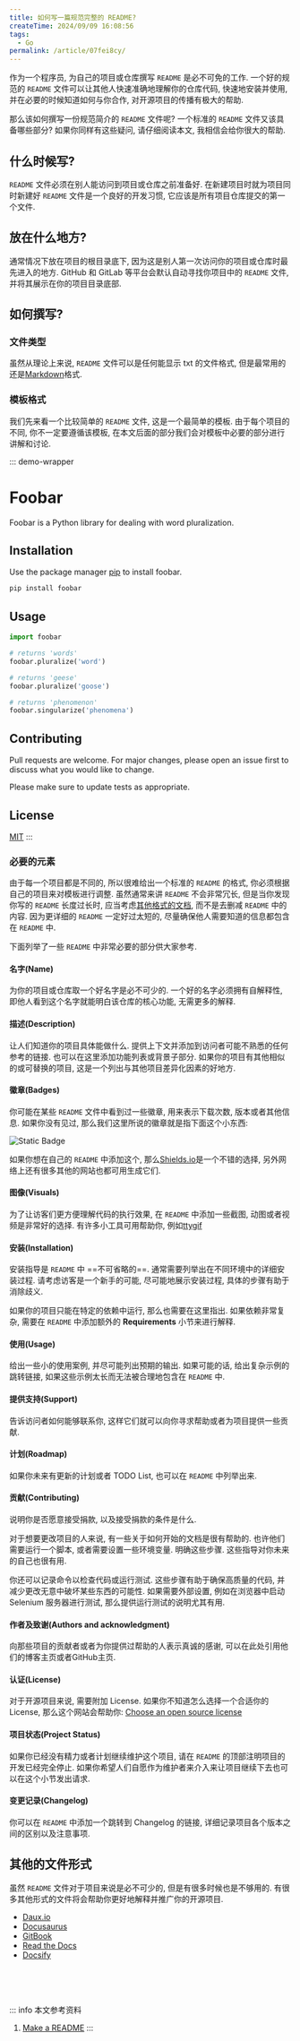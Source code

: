 ```yaml
---
title: 如何写一篇规范完整的 README?
createTime: 2024/09/09 16:08:56
tags:
  - Go
permalink: /article/07fei8cy/
---
```

作为一个程序员, 为自己的项目或仓库撰写 `README` 是必不可免的工作. 一个好的规范的 `README` 文件可以让其他人快速准确地理解你的仓库代码, 快速地安装并使用, 并在必要的时候知道如何与你合作, 对开源项目的传播有极大的帮助. 

那么该如何撰写一份规范简介的 `README` 文件呢? 一个标准的 `README` 文件又该具备哪些部分? 如果你同样有这些疑问, 请仔细阅读本文, 我相信会给你很大的帮助.
<!-- more -->

## 什么时候写?
`README` 文件必须在别人能访问到项目或仓库之前准备好. 在新建项目时就为项目同时新建好 `README` 文件是一个良好的开发习惯, 它应该是所有项目仓库提交的第一个文件.

## 放在什么地方?
通常情况下放在项目的根目录底下, 因为这是别人第一次访问你的项目或仓库时最先进入的地方. GitHub 和 GitLab 等平台会默认自动寻找你项目中的 `README` 文件, 并将其展示在你的项目目录底部.

## 如何撰写?

### 文件类型
虽然从理论上来说,  `README` 文件可以是任何能显示 txt 的文件格式, 但是最常用的还是[Markdown](https://commonmark.org/)格式.

### 模板格式
我们先来看一个比较简单的 `README` 文件, 这是一个最简单的模板. 由于每个项目的不同, 你不一定要遵循该模板, 在本文后面的部分我们会对模板中必要的部分进行讲解和讨论.

::: demo-wrapper
# Foobar

Foobar is a Python library for dealing with word pluralization.

## Installation

Use the package manager [pip](https://pip.pypa.io/en/stable/) to install foobar.

```bash
pip install foobar
```

## Usage

```python
import foobar

# returns 'words'
foobar.pluralize('word')

# returns 'geese'
foobar.pluralize('goose')

# returns 'phenomenon'
foobar.singularize('phenomena')
```

## Contributing

Pull requests are welcome. For major changes, please open an issue first
to discuss what you would like to change.

Please make sure to update tests as appropriate.

## License

[MIT](https://choosealicense.com/licenses/mit/)
:::

### 必要的元素
由于每一个项目都是不同的, 所以很难给出一个标准的 `README` 的格式, 你必须根据自己的项目来对模板进行调整. 虽然通常来讲 `README` 不会非常冗长, 但是当你发现你写的 `README` 长度过长时, 应当考虑[其他格式的文档](/article/07fei8cy/#其他的文件形式), 而不是去删减 `README` 中的内容. 因为更详细的 `README` 一定好过太短的, 尽量确保他人需要知道的信息都包含在 `README` 中.

下面列举了一些 `README` 中非常必要的部分供大家参考.

#### 名字(Name)
为你的项目或仓库取一个好名字是必不可少的. 一个好的名字必须拥有自解释性, 即他人看到这个名字就能明白该仓库的核心功能, 无需更多的解释.

#### 描述(Description)
让人们知道你的项目具体能做什么. 提供上下文并添加到访问者可能不熟悉的任何参考的链接. 也可以在这里添加功能列表或背景子部分. 如果你的项目有其他相似的或可替换的项目, 这是一个列出与其他项目差异化因素的好地方.

#### 徽章(Badges)
你可能在某些 `README` 文件中看到过一些徽章, 用来表示下载次数, 版本或者其他信息. 如果你没有见过, 那么我们这里所说的徽章就是指下面这个小东西: 

![Static Badge](https://img.shields.io/badge/this_is-a_badge-blue)


如果你想在自己的 `README` 中添加这个, 那么[Shields.io](https://shields.io/)是一个不错的选择, 另外网络上还有很多其他的网站也都可用生成它们.

#### 图像(Visuals)
为了让访客们更方便理解代码的执行效果, 在 `README` 中添加一些截图, 动图或者视频是非常好的选择. 有许多小工具可用帮助你, 例如[ttygif](https://github.com/icholy/ttygif)

#### 安装(Installation)
安装指导是 `README` 中 ==不可省略的==. 通常需要列举出在不同环境中的详细安装过程. 请考虑访客是一个新手的可能, 尽可能地展示安装过程, 具体的步骤有助于消除歧义.

如果你的项目只能在特定的依赖中运行, 那么也需要在这里指出. 如果依赖非常复杂, 需要在 `README` 中添加额外的 **Requirements** 小节来进行解释.

#### 使用(Usage)
给出一些小的使用案例, 并尽可能列出预期的输出. 如果可能的话, 给出复杂示例的跳转链接, 如果这些示例太长而无法被合理地包含在 `README` 中.

#### 提供支持(Support)
告诉访问者如何能够联系你, 这样它们就可以向你寻求帮助或者为项目提供一些贡献.

#### 计划(Roadmap)
如果你未来有更新的计划或者 TODO List, 也可以在 `README` 中列举出来.

#### 贡献(Contributing)

说明你是否愿意接受捐款, 以及接受捐款的条件是什么. 

对于想要更改项目的人来说, 有一些关于如何开始的文档是很有帮助的. 也许他们需要运行一个脚本, 或者需要设置一些环境变量. 明确这些步骤. 这些指导对你未来的自己也很有用. 

你还可以记录命令以检查代码或运行测试. 这些步骤有助于确保高质量的代码, 并减少更改无意中破坏某些东西的可能性. 如果需要外部设置, 例如在浏览器中启动 Selenium 服务器进行测试, 那么提供运行测试的说明尤其有用. 

#### 作者及致谢(Authors and acknowledgment)
向那些项目的贡献者或者为你提供过帮助的人表示真诚的感谢, 可以在此处引用他们的博客主页或者GitHub主页.

#### 认证(License)
对于开源项目来说, 需要附加 License. 如果你不知道怎么选择一个合适你的 License, 那么这个网站会帮助你: [Choose an open source license](https://choosealicense.com/)

#### 项目状态(Project Status)
如果你已经没有精力或者计划继续维护这个项目, 请在 `README` 的顶部注明项目的开发已经完全停止. 如果你希望人们自愿作为维护者来介入来让项目继续下去也可以在这个小节发出请求.

#### 变更记录(Changelog)
你可以在 `README` 中添加一个跳转到 Changelog 的链接, 详细记录项目各个版本之间的区别以及注意事项.

## 其他的文件形式
虽然 `README` 文件对于项目来说是必不可少的, 但是有很多时候也是不够用的. 有很多其他形式的文件将会帮助你更好地解释并推广你的开源项目.
- [Daux.io](https://daux.io/)
- [Docusaurus](https://docusaurus.io/)
- [GitBook](https://www.gitbook.com/)
- [Read the Docs](https://about.readthedocs.com/?ref=readthedocs.org)
- [Docsify](https://docsify.js.org/#/)

<br /><br /><br />

::: info 本文参考资料
1. [Make a README](https://www.makeareadme.com/)
:::